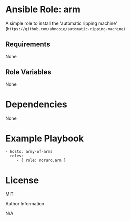 # Ansible Role: arm

A simple role to install the 'automatic ripping machine' (`https://github.com/ahnooie/automatic-ripping-machine`)

## Requirements

None

## Role Variables

None

# Dependencies

None

# Example Playbook

    - hosts: army-of-arms
      roles:
         - { role: noruro.arm }

# License

MIT

Author Information

N/A

